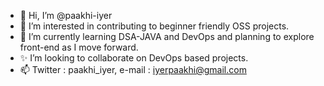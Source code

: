 - 👋 Hi, I’m @paakhi-iyer
- 👀 I’m interested in contributing to beginner friendly OSS projects.
- 🌱 I’m currently learning DSA-JAVA and DevOps and planning to explore front-end as I move forward.
- ✨ I’m looking to collaborate on DevOps based projects.
- 📫 Twitter : paakhi_iyer, e-mail : iyerpaakhi@gmail.com

<!---
paakhi-iyer/paakhi-iyer is a ✨ special ✨ repository because its `README.md` (this file) appears on your GitHub profile.
You can click the Preview link to take a look at your changes.
--->
